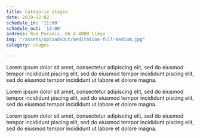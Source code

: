 ```yaml
---
title: Catégorie stages
date: 2019-12-02
schedule_in: '11:00'
schedule_out: '13:00'
address: Rue Paradis, 66 à 4000 Liège
img: "/assets/uploadsOut/meditation-full-medium.jpg"
category: stages

---
```

Lorem ipsum dolor sit amet, consectetur adipiscing elit, sed do eiusmod tempor incididunt piscing elit, sed do eiusmod tempor incididunt piscing elit, sed do eiusmod tempor incididunt ut labore et dolore magna.

Lorem ipsum dolor sit amet, consectetur adipiscing elit, sed do eiusmod tempor incididunt piscing elit, sed do eiusmod tempor incididunt piscing elit, sed do eiusmod tempor incididunt ut labore et dolore magna.

Lorem ipsum dolor sit amet, consectetur adipiscing elit, sed do eiusmod tempor incididunt piscing elit, sed do eiusmod tempor incididunt piscing elit, sed do eiusmod tempor incididunt ut labore et dolore magna.
